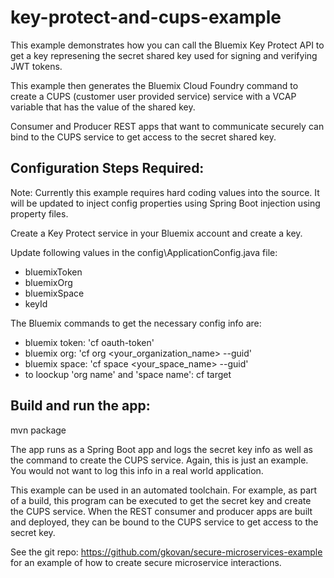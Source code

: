 # key-protect-and-cups-example

This example demonstrates how you can call the Bluemix Key Protect API to get a key represening the secret shared key used for signing and verifying JWT tokens.

This example then generates the Bluemix Cloud Foundry command to create a CUPS (customer user provided service) service with a VCAP variable that has the value of the shared key.

Consumer and Producer REST apps that want to communicate securely can bind to the CUPS service to get access to the secret shared key.

Configuration Steps Required:
-----------------------------
Note: Currently this example requires hard coding values into the source.  It will be updated to inject config properties using Spring Boot injection using property files.

Create a Key Protect service in your Bluemix account and create a key.

Update following values in the config\ApplicationConfig.java file:
   - bluemixToken
   - bluemixOrg
   - bluemixSpace
   - keyId

The Bluemix commands to get the necessary config info are:    
   - bluemix token:  'cf oauth-token'
   - bluemix org:  'cf org <your_organization_name> --guid'
   - bluemix space: 'cf space <your_space_name> --guid'
   - to loockup 'org name' and 'space name': cf target

Build and run the app:
------------------------
mvn package

The app runs as a Spring Boot app and logs the secret key info as well as the command to create the CUPS service.
Again, this is just an example.  You would not want to log this info in a real world application.

This example can be used in an automated toolchain.
For example, as part of a build, this program can be executed to get the secret key and create the CUPS service. When the REST consumer and producer apps are built and deployed, they can be bound to the CUPS service to get access to the secret key.

See the git repo: https://github.com/gkovan/secure-microservices-example  for an example of how to create secure microservice interactions.
   

